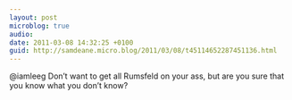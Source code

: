 ```yaml
---
layout: post
microblog: true
audio: 
date: 2011-03-08 14:32:25 +0100
guid: http://samdeane.micro.blog/2011/03/08/t45114652287451136.html
---
```

@iamleeg Don’t want to get all Rumsfeld on your ass, but are you sure that you know what you don’t know?
